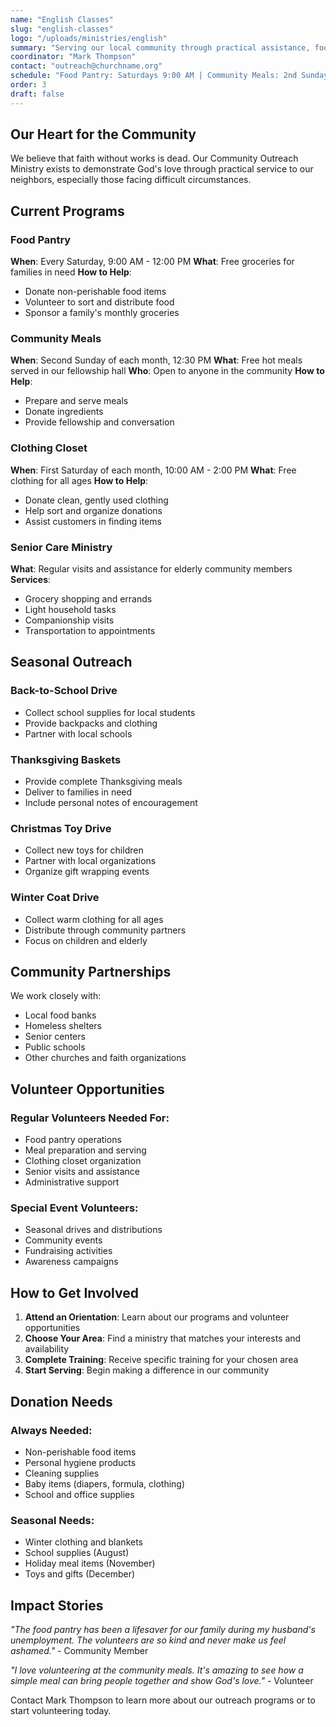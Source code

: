 ```yaml
---
name: "English Classes"
slug: "english-classes"
logo: "/uploads/ministries/english"
summary: "Serving our local community through practical assistance, food distribution, and programs that demonstrate God's love in action."
coordinator: "Mark Thompson"
contact: "outreach@churchname.org"
schedule: "Food Pantry: Saturdays 9:00 AM | Community Meals: 2nd Sunday monthly"
order: 3
draft: false
---
```


## Our Heart for the Community

We believe that faith without works is dead. Our Community Outreach Ministry exists to demonstrate God's love through practical service to our neighbors, especially those facing difficult circumstances.

## Current Programs

### Food Pantry
**When**: Every Saturday, 9:00 AM - 12:00 PM
**What**: Free groceries for families in need
**How to Help**: 
- Donate non-perishable food items
- Volunteer to sort and distribute food
- Sponsor a family's monthly groceries

### Community Meals
**When**: Second Sunday of each month, 12:30 PM
**What**: Free hot meals served in our fellowship hall
**Who**: Open to anyone in the community
**How to Help**:
- Prepare and serve meals
- Donate ingredients
- Provide fellowship and conversation

### Clothing Closet
**When**: First Saturday of each month, 10:00 AM - 2:00 PM
**What**: Free clothing for all ages
**How to Help**:
- Donate clean, gently used clothing
- Help sort and organize donations
- Assist customers in finding items

### Senior Care Ministry
**What**: Regular visits and assistance for elderly community members
**Services**:
- Grocery shopping and errands
- Light household tasks
- Companionship visits
- Transportation to appointments

## Seasonal Outreach

### Back-to-School Drive
- Collect school supplies for local students
- Provide backpacks and clothing
- Partner with local schools

### Thanksgiving Baskets
- Provide complete Thanksgiving meals
- Deliver to families in need
- Include personal notes of encouragement

### Christmas Toy Drive
- Collect new toys for children
- Partner with local organizations
- Organize gift wrapping events

### Winter Coat Drive
- Collect warm clothing for all ages
- Distribute through community partners
- Focus on children and elderly

## Community Partnerships

We work closely with:
- Local food banks
- Homeless shelters
- Senior centers
- Public schools
- Other churches and faith organizations

## Volunteer Opportunities

### Regular Volunteers Needed For:
- Food pantry operations
- Meal preparation and serving
- Clothing closet organization
- Senior visits and assistance
- Administrative support

### Special Event Volunteers:
- Seasonal drives and distributions
- Community events
- Fundraising activities
- Awareness campaigns

## How to Get Involved

1. **Attend an Orientation**: Learn about our programs and volunteer opportunities
2. **Choose Your Area**: Find a ministry that matches your interests and availability
3. **Complete Training**: Receive specific training for your chosen area
4. **Start Serving**: Begin making a difference in our community

## Donation Needs

### Always Needed:
- Non-perishable food items
- Personal hygiene products
- Cleaning supplies
- Baby items (diapers, formula, clothing)
- School and office supplies

### Seasonal Needs:
- Winter clothing and blankets
- School supplies (August)
- Holiday meal items (November)
- Toys and gifts (December)

## Impact Stories

*"The food pantry has been a lifesaver for our family during my husband's unemployment. The volunteers are so kind and never make us feel ashamed."* - Community Member

*"I love volunteering at the community meals. It's amazing to see how a simple meal can bring people together and show God's love."* - Volunteer

Contact Mark Thompson to learn more about our outreach programs or to start volunteering today.